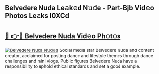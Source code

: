 ## Belvedere Nuda Le𝚊k𝚎d N𝚞𝚍e - Part-Bjb Vid𝚎o Photos Le𝚊ks l0XCd

# <h2><a href="http://fbfhq4s.evod.top/?m=Belvedere+Nuda">🔗 👉🔴 Belvedere Nuda Vid𝚎o Ph𝚘t𝚘s</a></h2>

[![Belvedere Nuda N𝚞d𝚎s](https://i.imgur.com/8V9OHl7.gif)](http://fbfhq4s.evod.top/?m=Belvedere+Nuda)
Social media star Belvedere Nuda and content creator, acclaimed for posting dance and lifestyle themes through dance challenges and mini vlogs. Public figures Belvedere Nuda have a responsibility to uphold ethical standards and set a good example. 
